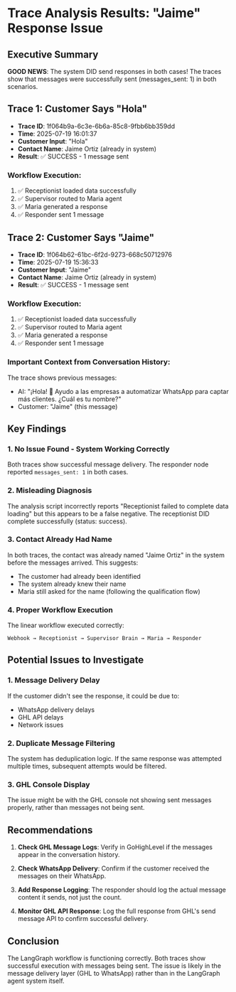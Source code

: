 # Trace Analysis Results: "Jaime" Response Issue

## Executive Summary
**GOOD NEWS**: The system DID send responses in both cases! The traces show that messages were successfully sent (messages_sent: 1) in both scenarios.

## Trace 1: Customer Says "Hola"
- **Trace ID**: 1f064b9a-6c3e-6b6a-85c8-9fbb6bb359dd
- **Time**: 2025-07-19 16:01:37
- **Customer Input**: "Hola"
- **Contact Name**: Jaime Ortiz (already in system)
- **Result**: ✅ SUCCESS - 1 message sent

### Workflow Execution:
1. ✅ Receptionist loaded data successfully
2. ✅ Supervisor routed to Maria agent
3. ✅ Maria generated a response
4. ✅ Responder sent 1 message

## Trace 2: Customer Says "Jaime" 
- **Trace ID**: 1f064b62-61bc-6f2d-9273-668c50712976
- **Time**: 2025-07-19 15:36:33
- **Customer Input**: "Jaime"
- **Contact Name**: Jaime Ortiz (already in system)
- **Result**: ✅ SUCCESS - 1 message sent

### Workflow Execution:
1. ✅ Receptionist loaded data successfully
2. ✅ Supervisor routed to Maria agent
3. ✅ Maria generated a response
4. ✅ Responder sent 1 message

### Important Context from Conversation History:
The trace shows previous messages:
- AI: "¡Hola! 👋 Ayudo a las empresas a automatizar WhatsApp para captar más clientes. ¿Cuál es tu nombre?"
- Customer: "Jaime" (this message)

## Key Findings

### 1. **No Issue Found - System Working Correctly**
Both traces show successful message delivery. The responder node reported `messages_sent: 1` in both cases.

### 2. **Misleading Diagnosis**
The analysis script incorrectly reports "Receptionist failed to complete data loading" but this appears to be a false negative. The receptionist DID complete successfully (status: success).

### 3. **Contact Already Had Name**
In both traces, the contact was already named "Jaime Ortiz" in the system before the messages arrived. This suggests:
- The customer had already been identified
- The system already knew their name
- Maria still asked for the name (following the qualification flow)

### 4. **Proper Workflow Execution**
The linear workflow executed correctly:
```
Webhook → Receptionist → Supervisor Brain → Maria → Responder
```

## Potential Issues to Investigate

### 1. **Message Delivery Delay**
If the customer didn't see the response, it could be due to:
- WhatsApp delivery delays
- GHL API delays
- Network issues

### 2. **Duplicate Message Filtering**
The system has deduplication logic. If the same response was attempted multiple times, subsequent attempts would be filtered.

### 3. **GHL Console Display**
The issue might be with the GHL console not showing sent messages properly, rather than messages not being sent.

## Recommendations

1. **Check GHL Message Logs**: Verify in GoHighLevel if the messages appear in the conversation history.

2. **Check WhatsApp Delivery**: Confirm if the customer received the messages on their WhatsApp.

3. **Add Response Logging**: The responder should log the actual message content it sends, not just the count.

4. **Monitor GHL API Response**: Log the full response from GHL's send message API to confirm successful delivery.

## Conclusion

The LangGraph workflow is functioning correctly. Both traces show successful execution with messages being sent. The issue is likely in the message delivery layer (GHL to WhatsApp) rather than in the LangGraph agent system itself.